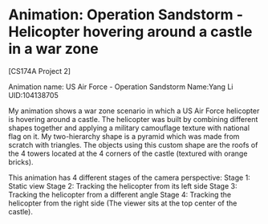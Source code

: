 # Animation: Operation Sandstorm - Helicopter hovering around a castle in a war zone
[CS174A Project 2] 


Animation name: US Air Force - Operation Sandstorm
Name:Yang Li
UID:104138705


My animation shows  a war zone scenario in which a US Air Force helicopter is hovering around a castle.
The helicopter was built by combining different shapes together and applying a military camouflage texture with national flag on it.
My two-hierarchy shape is a pyramid which was made from scratch with triangles. The objects using this custom shape are the roofs of the 4 towers located at the 4 corners of the castle (textured with orange bricks).

This animation has 4 different stages of the camera perspective:
Stage 1: Static view
Stage 2: Tracking the helicopter from its left side
Stage 3: Tracking the helicopter from a different angle
Stage 4: Tracking the helicopter from the right side (The viewer sits at the top center of the castle).
